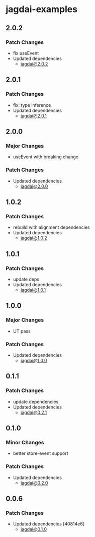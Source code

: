 # jagdai-examples

## 2.0.2

### Patch Changes

- fix useEvent
- Updated dependencies
  - jagdai@2.0.2

## 2.0.1

### Patch Changes

- fix: type inference
- Updated dependencies
  - jagdai@2.0.1

## 2.0.0

### Major Changes

- useEvent with breaking change

### Patch Changes

- Updated dependencies
  - jagdai@2.0.0

## 1.0.2

### Patch Changes

- rebuild with alignment dependencies
- Updated dependencies
  - jagdai@1.0.2

## 1.0.1

### Patch Changes

- update deps
- Updated dependencies
  - jagdai@1.0.1

## 1.0.0

### Major Changes

- UT pass

### Patch Changes

- Updated dependencies
  - jagdai@1.0.0

## 0.1.1

### Patch Changes

- update dependencies
- Updated dependencies
  - jagdai@0.2.1

## 0.1.0

### Minor Changes

- better store-event support

### Patch Changes

- Updated dependencies
  - jagdai@0.2.0

## 0.0.6

### Patch Changes

- Updated dependencies [40814e6]
  - jagdai@0.1.0
